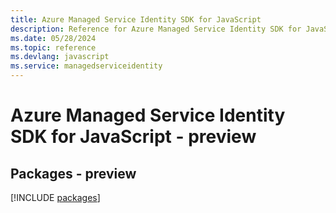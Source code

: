 ```yaml
---
title: Azure Managed Service Identity SDK for JavaScript
description: Reference for Azure Managed Service Identity SDK for JavaScript
ms.date: 05/28/2024
ms.topic: reference
ms.devlang: javascript
ms.service: managedserviceidentity
---
```

# Azure Managed Service Identity SDK for JavaScript - preview
## Packages - preview
[!INCLUDE [packages](managed-service-identity-index.md)]